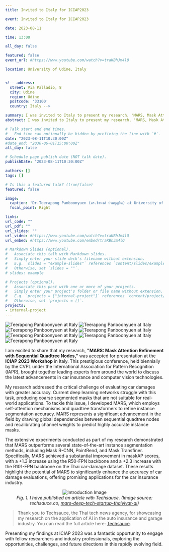 ```yaml
---
title: Invited to Italy for ICIAP2023

event: Invited to Italy for ICIAP2023

date: 2023-08-11

time: 13:00

all_day: false

featured: false
event_url: #https://www.youtube.com/watch?v=traKBhJm4lQ

location: University of Udine, Italy


<!-- address:
  street: Via Palladio, 8
  city: Udine
  region: Udine
  postcode: '33100'
  country: Italy -->

summary: I was invited to Italy to present my research, "MARS, Mask Attention Refinement with Sequential Quadtree Nodes," at the ICIAP 2023 Workshop. This prestigious conference, organized biennially by CVPL under the International Association for Pattern Recognition (IAPR), will unite experts to discuss advancements in car insurance and computer vision. My research addresses the challenge of accurately evaluating car damages using MARS, which enhances instance segmentation through self-attention mechanisms and quadtree transformers.
abstract: I was invited to Italy to present my research, "MARS, Mask Attention Refinement with Sequential Quadtree Nodes," at the ICIAP 2023 Workshop. This prestigious conference, organized biennially by CVPL under the International Association for Pattern Recognition (IAPR), will unite experts to discuss advancements in car insurance and computer vision. My research addresses the challenge of accurately evaluating car damages using MARS, which enhances instance segmentation through self-attention mechanisms and quadtree transformers. Extensive experiments demonstrate that MARS outperforms state-of-the-art methods like Mask R-CNN, PointRend, and Mask Transfiner, significantly improving maskAP scores on the Thai car-damage dataset and offering promising applications for the car insurance industry.

# Talk start and end times.
#   End time can optionally be hidden by prefixing the line with `#`.
date: "2023-08-11T10:30:00Z"
#date_end: "2030-06-01T15:00:00Z"
all_day: false

# Schedule page publish date (NOT talk date).
publishDate: "2023-08-11T10:30:00Z"

authors: []
tags: []

# Is this a featured talk? (true/false)
featured: false

image:
  caption: 'Dr.Teerapong Panboonyuen (ดร.ธีรพงศ์ ปานบุญยืน) at University of Udine, Italy'
  focal_point: Right

links:
url_code: ""
url_pdf: ""
url_slides: ""
url_video: #https://www.youtube.com/watch?v=traKBhJm4lQ
url_embed: #https://www.youtube.com/embed/traKBhJm4lQ

# Markdown Slides (optional).
#   Associate this talk with Markdown slides.
#   Simply enter your slide deck's filename without extension.
#   E.g. `slides = "example-slides"` references `content/slides/example-slides.md`.
#   Otherwise, set `slides = ""`.
# slides: example

# Projects (optional).
#   Associate this post with one or more of your projects.
#   Simply enter your project's folder or file name without extension.
#   E.g. `projects = ["internal-project"]` references `content/project/deep-learning/index.md`.
#   Otherwise, set `projects = []`.
projects:
- internal-project
---
```

![Teerapong Panboonyuen at Italy](mars_italy_iciap0001.jpg)
![Teerapong Panboonyuen at Italy](mars_italy_iciap0002.jpg)
![Teerapong Panboonyuen at Italy](mars_italy_iciap0003.jpg)
![Teerapong Panboonyuen at Italy](mars_italy_iciap0004.jpg)
![Teerapong Panboonyuen at Italy](mars_italy_iciap0005.jpg)
![Teerapong Panboonyuen at Italy](mars_italy_iciap0006.jpg)
![Teerapong Panboonyuen at Italy](mars_italy_iciap0007.jpg)

I am excited to share that my research, **"MARS: Mask Attention Refinement with Sequential Quadtree Nodes,"** was accepted for presentation at the **ICIAP 2023 Workshop** in Italy. This prestigious conference, held biennially by the CVPL under the International Association for Pattern Recognition (IAPR), brought together leading experts from around the world to discuss the latest advancements in car insurance and computer vision technologies.

My research addressed the critical challenge of evaluating car damages with greater accuracy. Current deep learning networks struggle with this task, producing coarse segmented masks that are not suitable for real-world applications. To tackle this issue, I developed MARS, which employs self-attention mechanisms and quadtree transformers to refine instance segmentation accuracy. MARS represents a significant advancement in the field by drawing global dependencies between sequential quadtree nodes and recalibrating channel weights to predict highly accurate instance masks.

The extensive experiments conducted as part of my research demonstrated that MARS outperforms several state-of-the-art instance segmentation methods, including Mask R-CNN, PointRend, and Mask Transfiner. Specifically, MARS achieved a substantial improvement in maskAP scores, with a +1.3 increase using the R50-FPN backbone and a +2.3 increase with the R101-FPN backbone on the Thai car-damage dataset. These results highlight the potential of MARS to significantly enhance the accuracy of car damage evaluations, offering promising applications for the car insurance industry.

<!-- ![Teerapong Panboonyuen at Italy](mars_italy_iciap0008.jpg) -->
<div style="text-align: center;">
  <img src="mars_italy_iciap0008.jpg" alt="Introduction Image">
  <p style="font-style: italic; margin-top: 0px;">Fig. 1. I have published an article with Techsauce. (Image source: techsauce.co, <a href="https://techsauce.co/news/mars-deep-tech-startup-thaivivat-ai" target="_blank">mars-deep-tech-startup-thaivivat-ai</a>)</p>
</div>

> Thank you to Techsauce, the Thai tech news agency, for showcasing my research on the application of AI in the auto insurance and garage industry. You can read the full article here: [Techsauce](https://techsauce.co/news/mars-deep-tech-startup-thaivivat-ai).

Presenting my findings at ICIAP 2023 was a fantastic opportunity to engage with fellow researchers and industry professionals, exploring the opportunities, challenges, and future directions in this rapidly evolving field.